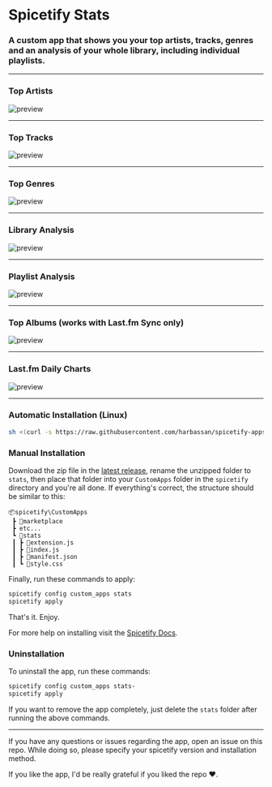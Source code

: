 # Spicetify Stats

### A custom app that shows you your top artists, tracks, genres and an analysis of your whole library, including individual playlists.

---

### Top Artists

![preview](previews/top_artists.png)

---

### Top Tracks

![preview](previews/top_tracks.png)

---

### Top Genres

![preview](previews/top_genres.png)

---

### Library Analysis

![preview](previews/library_analysis.png)

---

### Playlist Analysis

![preview](previews/playlist_analysis.png)

---

### Top Albums (works with Last.fm Sync only)

![preview](previews/top_albums.png)

---

### Last.fm Daily Charts

![preview](previews/top_charts.png)

---
### Automatic Installation (Linux)

```sh
sh <(curl -s https://raw.githubusercontent.com/harbassan/spicetify-apps/main/stats/install.sh)
```
### Manual Installation

Download the zip file in the [latest release](https://github.com/harbassan/spicetify-apps/releases?q=stats&expanded=true), rename the unzipped folder to `stats`, then place that folder into your `CustomApps` folder in the `spicetify` directory and you're all done. If everything's correct, the structure should be similar to this:

```
📦spicetify\CustomApps
 ┣ 📂marketplace
 ┣ etc...
 ┗ 📂stats
 ┃ ┣ 📜extension.js
 ┃ ┣ 📜index.js
 ┃ ┣ 📜manifest.json
 ┃ ┗ 📜style.css
```

Finally, run these commands to apply:

```powershell
spicetify config custom_apps stats
spicetify apply
```

That's it. Enjoy.

For more help on installing visit the [Spicetify Docs](https://spicetify.app/docs/advanced-usage/custom-apps#installing).

### Uninstallation

To uninstall the app, run these commands:

```powershell
spicetify config custom_apps stats-
spicetify apply
```

If you want to remove the app completely, just delete the `stats` folder after running the above commands.

---

If you have any questions or issues regarding the app, open an issue on this repo. While doing so, please specify your spicetify version and installation method.

If you like the app, I'd be really grateful if you liked the repo ❤️.
